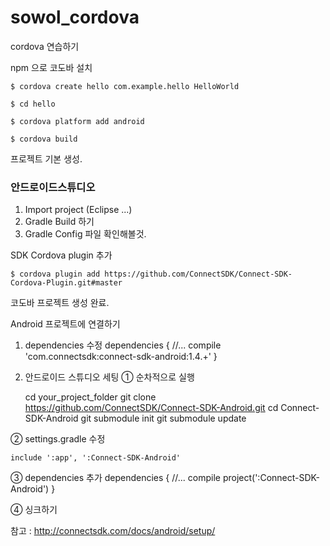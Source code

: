 # sowol_cordova
cordova 연습하기


npm 으로 코도바 설치


    $ cordova create hello com.example.hello HelloWorld 

    $ cd hello 

    $ cordova platform add android 

    $ cordova build


프로젝트 기본 생성.

### 안드로이드스튜디오 
1.  Import project (Eclipse ...)
2.  Gradle Build 하기
3.  Gradle Config 파일 확인해볼것.


SDK Cordova plugin 추가

    $ cordova plugin add https://github.com/ConnectSDK/Connect-SDK-Cordova-Plugin.git#master


코도바 프로젝트 생성 완료.

Android 프로젝트에 연결하기

1. dependencies 수정
    dependencies { 
    //... 
    compile 'com.connectsdk:connect-sdk-android:1.4.+' 
    } 


2. 안드로이드 스튜디오 세팅
① 순차적으로 실행

    cd your_project_folder
    git clone https://github.com/ConnectSDK/Connect-SDK-Android.git
    cd Connect-SDK-Android
    git submodule init
    git submodule update


② settings.gradle 수정

    include ':app', ':Connect-SDK-Android'


③ dependencies 추가
    dependencies { 
    //... 
    compile project(':Connect-SDK-Android') 
    } 


④ 싱크하기


참고 : http://connectsdk.com/docs/android/setup/
